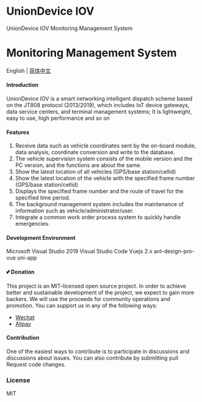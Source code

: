 ﻿# UnionDevice IOV
UnionDevice IOV Monitoring Management System
# Monitoring Management System
English | [简体中文](README.zh-cn.md)
#### Introduction
UnionDevice IOV is a smart networking intelligent dispatch scheme based on the JT808 protocol (2013/2019), which includes IoT device gateways, data service centers, and terminal management systems;
It is lightweight, easy to use, high performance and so on


#### Features
1. Receive data such as vehicle coordinates sent by the on-board module, data analysis, coordinate conversion and write to the database.
2. The vehicle supervision system consists of the mobile version and the PC version, and the functions are about the same.
3. Show the latest location of all vehicles (GPS/base station/cellid)
4. Show the latest location of the vehicle with the specified frame number (GPS/base station/cellid)
5. Displays the specified frame number and the route of travel for the specified time period.
6. The background management system includes the maintenance of information such as vehicle/administrator/user.
7. Integrate a common work order process system to quickly handle emergencies.


####  Development Environment

Microsoft Visual Studio 2019
Visual Studio Code
Vuejs 2.x
ant-design-pro-vue 
uni-app

####  💕 Donation

This project is an MIT-licensed open source project. In order to achieve better and sustainable development of the project, we expect to gain more backers. We will use the proceeds for community operations and promotion. You can support us in any of the following ways:

- [Wechat](https://www.uniondevice.com/images/qrcode/wechatpay.jpg)
- [Alipay](https://www.uniondevice.com/images/qrcode/alipay.jpg)

#### Contribution

One of the easiest ways to contribute is to participate in discussions and discussions about issues. You can also contribute by submitting pull Request code changes.


### License

MIT

